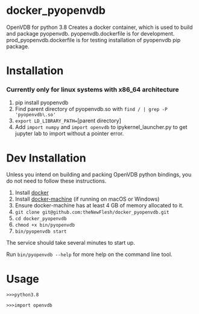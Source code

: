 # docker_pyopenvdb
OpenVDB for python 3.8
Creates a docker container, which is used to build and package pyopenvdb.
pyopenvdb.dockerfile is for development.
prod_pyopenvdb.dockerfile is for testing installation of pyopenvdb pip package.

# Installation
### Currently only for linux systems with x86_64 architecture
1. pip install pyopenvdb
2. Find parent directory of pyopenvdb.so with `find / | grep -P 'pyopenvdb\.so'`
3. `export LD_LIBRARY_PATH=`[parent directory]
4. Add `import numpy` and `import openvdb` to ipykernel_launcher.py to get
   jupyter lab to import without a pointer error.

# Dev Installation
Unless you intend on building and packing OpenVDB python bindings, you do not
need to follow these instructions.
1. Install [docker](https://docs.docker.com/v17.09/engine/installation)
2. Install [docker-machine](https://docs.docker.com/machine/install-machine) (if running on macOS or Windows)
3. Ensure docker-machine has at least 4 GB of memory allocated to it.
4. `git clone git@github.com:theNewFlesh/docker_pyopenvdb.git`
5. `cd docker_pyopenvdb`
6. `chmod +x bin/pyopenvdb`
7. `bin/pyopenvdb start`

The service should take several minutes to start up.

Run `bin/pyopenvdb --help` for more help on the command line tool.

# Usage
`>>>python3.8`

`>>>import openvdb`
